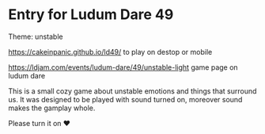 # Entry for Ludum Dare 49

Theme: unstable

https://cakeinpanic.github.io/ld49/ to play on destop or mobile

https://ldjam.com/events/ludum-dare/49/unstable-light game page on ludum dare

This is a small cozy game about unstable emotions and things that surround us. It was designed to be played with sound turned on, moreover sound makes the gamplay whole.

Please turn it on ❤
